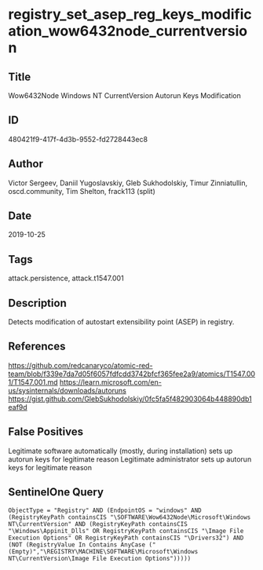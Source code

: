 # registry_set_asep_reg_keys_modification_wow6432node_currentversion

## Title
Wow6432Node Windows NT CurrentVersion Autorun Keys Modification

## ID
480421f9-417f-4d3b-9552-fd2728443ec8

## Author
Victor Sergeev, Daniil Yugoslavskiy, Gleb Sukhodolskiy, Timur Zinniatullin, oscd.community, Tim Shelton, frack113 (split)

## Date
2019-10-25

## Tags
attack.persistence, attack.t1547.001

## Description
Detects modification of autostart extensibility point (ASEP) in registry.

## References
https://github.com/redcanaryco/atomic-red-team/blob/f339e7da7d05f6057fdfcdd3742bfcf365fee2a9/atomics/T1547.001/T1547.001.md
https://learn.microsoft.com/en-us/sysinternals/downloads/autoruns
https://gist.github.com/GlebSukhodolskiy/0fc5fa5f482903064b448890db1eaf9d

## False Positives
Legitimate software automatically (mostly, during installation) sets up autorun keys for legitimate reason
Legitimate administrator sets up autorun keys for legitimate reason

## SentinelOne Query
```
ObjectType = "Registry" AND (EndpointOS = "windows" AND (RegistryKeyPath containsCIS "\SOFTWARE\Wow6432Node\Microsoft\Windows NT\CurrentVersion" AND (RegistryKeyPath containsCIS "\Windows\Appinit_Dlls" OR RegistryKeyPath containsCIS "\Image File Execution Options" OR RegistryKeyPath containsCIS "\Drivers32") AND (NOT (RegistryValue In Contains AnyCase ("(Empty)","\REGISTRY\MACHINE\SOFTWARE\Microsoft\Windows NT\CurrentVersion\Image File Execution Options")))))

```